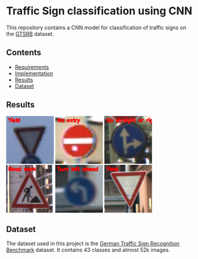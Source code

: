 # Traffic Sign classification using CNN 

This repository contains a CNN model for classification of traffic signs on the [GTSRB](https://www.kaggle.com/datasets/meowmeowmeowmeowmeow/gtsrb-german-traffic-sign) dataset.

## Contents
- [Requirements](#requirements)
- [Implementation](#implementation)
- [Results](#results)
- [Dataset](#dataset)

## Results

![Yield](output/preds/0.png "0")
![No entry](output/preds/1.png "0")
![Straight or Right](output/preds/2.png "0")
![Road work](output/preds/3.png "0")
![Turn left ahead](output/preds/4.png "0")
![Yield](output/preds/5.png "0")

## Dataset

The dataset used in this project is the [German Traffic Sign Recognition Benchmark](https://www.kaggle.com/datasets/meowmeowmeowmeowmeow/gtsrb-german-traffic-sign) dataset. It contains 43 classes and almost 52k images.
